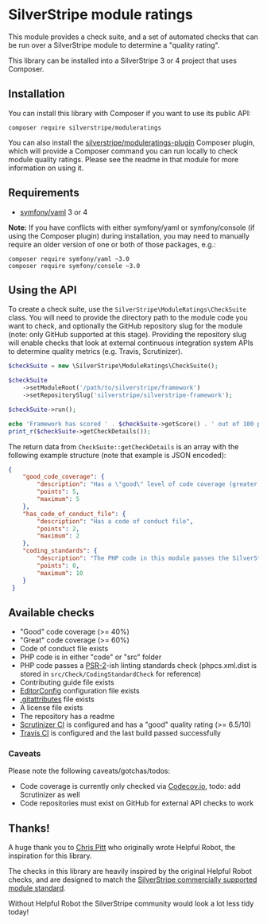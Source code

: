 # SilverStripe module ratings

This module provides a check suite, and a set of automated checks that can be run over a SilverStripe module
to determine a "quality rating".

This library can be installed into a SilverStripe 3 or 4 project that uses Composer.

## Installation

You can install this library with Composer if you want to use its public API:

```
composer require silverstripe/moduleratings
```

You can also install the [silverstripe/moduleratings-plugin](https://github.com/creative-commoners/moduleratings-plugin)
Composer plugin, which will provide a Composer command you can run locally to check module quality ratings.
Please see the readme in that module for more information on using it.

## Requirements

* [symfony/yaml](https://symfony.com/doc/current/components/yaml.html) 3 or 4

**Note:** If you have conflicts with either symfony/yaml or symfony/console (if using the Composer plugin)
during installation, you may need to manually require an older version of one or both of those packages, e.g.:

``` 
composer require symfony/yaml ~3.0
composer require symfony/console ~3.0
```

## Using the API

To create a check suite, use the `SilverStripe\ModuleRatings\CheckSuite` class. You will need to provide the
directory path to the module code you want to check, and optionally the GitHub repository slug for the
module (note: only GitHub supported at this stage). Providing the repository slug will enable checks that
look at external continuous integration system APIs to determine quality metrics (e.g. Travis, Scrutinizer).

```php
$checkSuite = new \SilverStripe\ModuleRatings\CheckSuite();

$checkSuite
    ->setModuleRoot('/path/to/silverstripe/framework')
    ->setRepositorySlug('silverstripe/silverstripe-framework');

$checkSuite->run();

echo 'Framework has scored ' . $checkSuite->getScore() . ' out of 100 points. Details:', PHP_EOL;
print_r($checkSuite->getCheckDetails());
```

The return data from `CheckSuite::getCheckDetails` is an array with the following example structure
(note that example is JSON encoded):

```json
{
    "good_code_coverage": {
        "description": "Has a \"good\" level of code coverage (greater than 40%, requires slug)",
        "points": 5,
        "maximum": 5
    },
    "has_code_of_conduct_file": {
        "description": "Has a code of conduct file",
        "points": 2,
        "maximum": 2
    },
    "coding_standards": {
        "description": "The PHP code in this module passes the SilverStripe lint rules (mostly PSR-2)",
        "points": 0,
        "maximum": 10
    }
 }
```

## Available checks

* "Good" code coverage (>= 40%)
* "Great" code coverage (>= 60%)
* Code of conduct file exists
* PHP code is in either "code" or "src" folder
* PHP code passes a [PSR-2](www.php-fig.org/psr/psr-2/)-ish linting standards check (phpcs.xml.dist is stored in 
  `src/Check/CodingStandardCheck` for reference)
* Contributing guide file exists
* [EditorConfig](http://editorconfig.org/) configuration file exists
* [.gitattributes](https://git-scm.com/docs/gitattributes) file exists
* A license file exists
* The repository has a readme
* [Scrutinizer CI](https://scrutinizer-ci.com) is configured and has a "good" quality rating (>= 6.5/10)
* [Travis CI](https://travis-ci.org) is configured and the last build passed successfully

### Caveats

Please note the following caveats/gotchas/todos:

* Code coverage is currently only checked via [Codecov.io](https://codecov.io), todo: add Scrutinizer as well
* Code repositories must exist on GitHub for external API checks to work

## Thanks!

A huge thank you to [Chris Pitt](https://github.com/assertchris) who originally wrote Helpful Robot, the
inspiration for this library.

The checks in this library are heavily inspired by the original Helpful Robot checks, and are designed to
match the [SilverStripe commercially supported module standard](https://www.silverstripe.org/software/addons/supported-modules-definition/).

Without Helpful Robot the SilverStripe community would look a lot less tidy today!
